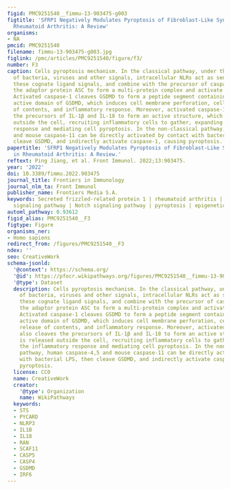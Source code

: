 ```yaml
---
figid: PMC9251540__fimmu-13-903475-g003
figtitle: 'SFRP1 Negatively Modulates Pyroptosis of Fibroblast‐Like Synoviocytes in
  Rheumatoid Arthritis: A Review'
organisms:
- NA
pmcid: PMC9251540
filename: fimmu-13-903475-g003.jpg
figlink: /pmc/articles/PMC9251540/figure/f3/
number: F3
caption: Cells pyroptosis mechanism. In the classical pathway, under the stimulation
  of bacteria, viruses and other signals, intracellular NLRs act as sensors to recognize
  these cognate ligand signals, and combine with the precursor of caspase1 through
  the adaptor protein ASC to form a multi-protein complex and activate caspase-1.
  Activated caspase-1 cleaves GSDMD to form a peptide segment containing the nitrogen-terminal
  active domain of GSDMD, which induces cell membrane perforation, cell rupture, release
  of contents, and inflammatory response. Moreover, activated caspase-1 also cleaves
  the precursors of IL-1β and IL-18 to form an active structure, which is released
  outside the cell, recruiting inflammatory cells to gather, expanding the inflammatory
  response and mediating cell pyroptosis. In the non-classical pathway, human caspase-4,5
  and mouse caspase-11 can be directly activated by contact with bacterial LPS, then
  cleave GSDMD, and indirectly activate caspase-1, causing pyroptosis.
papertitle: 'SFRP1 Negatively Modulates Pyroptosis of Fibroblast‐Like Synoviocytes
  in Rheumatoid Arthritis: A Review.'
reftext: Ping Jiang, et al. Front Immunol. 2022;13:903475.
year: '2022'
doi: 10.3389/fimmu.2022.903475
journal_title: Frontiers in Immunology
journal_nlm_ta: Front Immunol
publisher_name: Frontiers Media S.A.
keywords: Secreted frizzled-related protein 1 | rheumatoid arthritis | Wnt/β-catenin
  signaling pathway | Notch signaling pathway | pyroptosis | epigenetic
automl_pathway: 0.93612
figid_alias: PMC9251540__F3
figtype: Figure
organisms_ner:
- Homo sapiens
redirect_from: /figures/PMC9251540__F3
ndex: ''
seo: CreativeWork
schema-jsonld:
  '@context': https://schema.org/
  '@id': https://pfocr.wikipathways.org/figures/PMC9251540__fimmu-13-903475-g003.html
  '@type': Dataset
  description: Cells pyroptosis mechanism. In the classical pathway, under the stimulation
    of bacteria, viruses and other signals, intracellular NLRs act as sensors to recognize
    these cognate ligand signals, and combine with the precursor of caspase1 through
    the adaptor protein ASC to form a multi-protein complex and activate caspase-1.
    Activated caspase-1 cleaves GSDMD to form a peptide segment containing the nitrogen-terminal
    active domain of GSDMD, which induces cell membrane perforation, cell rupture,
    release of contents, and inflammatory response. Moreover, activated caspase-1
    also cleaves the precursors of IL-1β and IL-18 to form an active structure, which
    is released outside the cell, recruiting inflammatory cells to gather, expanding
    the inflammatory response and mediating cell pyroptosis. In the non-classical
    pathway, human caspase-4,5 and mouse caspase-11 can be directly activated by contact
    with bacterial LPS, then cleave GSDMD, and indirectly activate caspase-1, causing
    pyroptosis.
  license: CC0
  name: CreativeWork
  creator:
    '@type': Organization
    name: WikiPathways
  keywords:
  - STS
  - PYCARD
  - NLRP3
  - IL1B
  - IL18
  - RAN
  - SCAF11
  - CASP5
  - CASP4
  - GSDMD
  - IRF6
---
```

